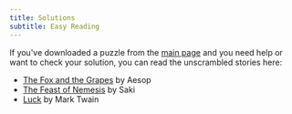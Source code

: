 ```yaml
---
title: Solutions
subtitle: Easy Reading
---
```

If you've downloaded a puzzle from the [main page] and you need help or want to
check your solution, you can read the unscrambled stories here:

* [The Fox and the Grapes] by Aesop
* [The Feast of Nemesis] by Saki
* [Luck] by Mark Twain

[main page]: ..
[The Fox and the Grapes]: fox-and-grapes.md
[The Feast of Nemesis]: feast-of-nemesis.md
[Luck]: luck.md
